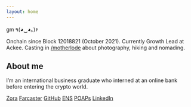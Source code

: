 ```yaml
---
layout: home
---
```

gm ٩(◕‿◕｡)۶

Onchain since Block 12018821 (October 2021).
Currently Growth Lead at Ackee. 
Casting in [/motherlode](https://warpcast.com/~/channel/motherlode) about photography, hiking and nomading.

## About me
I’m an international business graduate who interned at an online bank before entering the crypto world.

[Zora](https://zora.co/motherlode)
[Farcaster](https://warpcast.com/ekinci.eth)
[GitHub](https://github.com/ekincixyz)
[ENS](https://app.ens.domains/ekinci.eth)
[POAPs](https://ekinci.eth.limo/)
[LinkedIn](https://www.linkedin.com/in/ekincixyz/)
